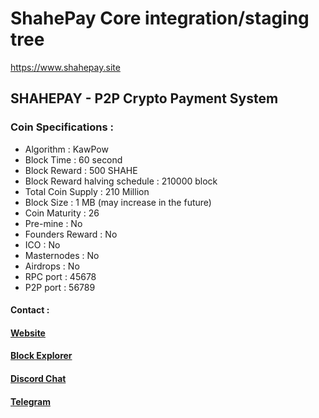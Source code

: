 ShahePay Core integration/staging tree
=====================================

https://www.shahepay.site

## SHAHEPAY - P2P Crypto Payment System

### Coin Specifications :
* Algorithm : KawPow
* Block Time : 60 second
* Block Reward : 500 SHAHE
* Block Reward halving schedule : 210000 block
* Total Coin Supply : 210 Million
* Block Size : 1 MB (may increase in the future)
* Coin Maturity : 26
* Pre-mine : No
* Founders Reward : No
* ICO : No
* Masternodes : No
* Airdrops : No
* RPC port : 45678
* P2P port : 56789

#### Contact :
#### [Website](https://shahepay.github.io)
#### [Block Explorer](https://shahe.mining4people.com)

#### [Discord Chat](https://discord.com/invite/HavCDpdCTM)
#### [Telegram](https://twitter.com/shahepay)



